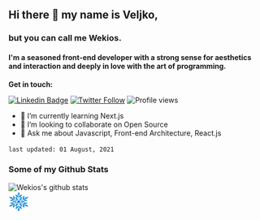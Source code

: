 ## Hi there 👋  my name is Veljko,
### but you can call me Wekios.
#### I'm a seasoned front-end developer with a strong sense for aesthetics and interaction and deeply in love with the art of programming.

**Get in touch:**

[![Linkedin Badge](https://img.shields.io/badge/-wekios-0072b1?style=flat&logo=Linkedin&logoColor=white&link=https://www.linkedin.com/in/veljkoblagojevic/)](https://www.linkedin.com/in/veljkoblagojevic/)
[![Twitter Follow](https://img.shields.io/twitter/follow/wekios?label=follow&style=social)](https://twitter.com/wekios)
![Profile views](https://gpvc.arturio.dev/wekios)

- 🌱 I’m currently learning Next.js 
- 👯 I’m looking to collaborate on Open Source 
- 💬 Ask me about Javascript, Front-end Architecture, React.js

`last updated: 01 August, 2021` 

### Some of my Github Stats
![Wekios's github stats](https://github-readme-stats.vercel.app/api?username=wekios&count_private=true&hide=prs)
<br/>
<a href='https://archiveprogram.github.com/'><img src='https://raw.githubusercontent.com/acervenky/animated-github-badges/master/assets/acbadge.gif' width='40' height='40'></a>

